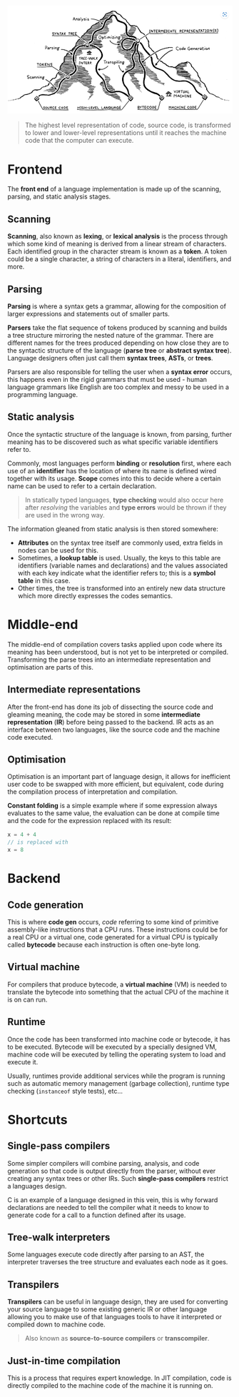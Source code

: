 ![A mountain representing the different parts of a language](./code_mountain.png)
> The highest level representation of code, source code, is transformed to lower and lower-level representations until it reaches the machine code that the computer can execute.

# Frontend
The **front end** of a language implementation is made up of the scanning, parsing, and static analysis stages.
## Scanning
**Scanning**, also known as **lexing**, or **lexical analysis** is the process through which some kind of meaning is derived from a linear stream of characters. Each identified group in the character stream is known as a **token**. A token could be a single character, a string of characters in a literal, identifiers, and more.

## Parsing
**Parsing** is where a syntax gets a grammar, allowing for the composition of larger expressions and statements out of smaller parts.

**Parsers** take the flat sequence of tokens produced by scanning and builds a tree structure mirroring the nested nature of the grammar. There are different names for the trees produced depending on how close they are to the syntactic structure of the language (**parse tree** or **abstract syntax tree**). Language designers often just call them **syntax trees**, **ASTs**, or **trees**.

Parsers are also responsible for telling the user when a **syntax error** occurs, this happens even in the rigid grammars that must be used - human language grammars like English are too complex and messy to be used in a programming language.

## Static analysis
Once the syntactic structure of the language is known, from parsing, further meaning has to be discovered such as what specific variable identifiers refer to.

Commonly, most languages perform **binding** or **resolution** first, where each use of an **identifier** has the location of where its name is defined wired together with its usage. **Scope** comes into this to decide where a certain name can be used to refer to a certain declaration.

> In statically typed languages, **type checking** would also occur here after *resolving* the variables and **type errors** would be thrown if they are used in the wrong way.

The information gleaned from static analysis is then stored somewhere:

- **Attributes** on the syntax tree itself are commonly used, extra fields in nodes can be used for this.
- Sometimes, a **lookup table** is used. Usually, the keys to this table are identifiers (variable names and declarations) and the values associated with each key indicate what the identifier refers to; this is a **symbol table** in this case.
- Other times, the tree is transformed into an entirely new data structure which more directly expresses the codes semantics.

# Middle-end
The middle-end of compilation covers tasks applied upon code where its meaning has been understood, but is not yet to be interpreted or compiled. Transforming the parse trees into an intermediate representation and optimisation are parts of this.

## Intermediate representations
After the front-end has done its job of dissecting the source code and gleaming meaning, the code may be stored in some **intermediate representation** (**IR**) before being passed to the backend. IR acts as an interface between two languages, like the source code and the machine code executed.

## Optimisation
Optimisation is an important part of language design, it allows for inefficient user code to be swapped with more efficient, but equivalent, code during the compilation process of interpretation and compilation.

**Constant folding** is a simple example where if some expression always evaluates to the same value, the evaluation can be done at compile time and the code for the expression replaced with its result:

```cpp
x = 4 + 4
// is replaced with
x = 8
```

# Backend

## Code generation
This is where **code gen** occurs, *code* referring to some kind of primitive assembly-like instructions that a CPU runs. These instructions could be for a real CPU or a virtual one, code generated for a virtual CPU is typically called **bytecode** because each instruction is often one-byte long.

## Virtual machine
For compilers that produce bytecode, a **virtual machine** (VM) is needed to translate the bytecode into something that the actual CPU of the machine it is on can run.

## Runtime
Once the code has been transformed into machine code or bytecode, it has to be executed. Bytecode will be executed by a specially designed VM, machine code will be executed by telling the operating system to load and execute it.

Usually, runtimes provide additional services while the program is running such as automatic memory management (garbage collection), runtime type checking (`instanceof` style tests), etc...

# Shortcuts

## Single-pass compilers
Some simpler compilers will combine parsing, analysis, and code generation so that code is output directly from the parser, without ever creating any syntax trees or other IRs. Such **single-pass compilers** restrict a languages design.

C is an example of a language designed in this vein, this is why forward declarations are needed to tell the compiler what it needs to know to generate code for a call to a function defined after its usage.

## Tree-walk interpreters
Some languages execute code directly after parsing to an AST, the interpreter traverses the tree structure and evaluates each node as it goes.

## Transpilers
**Transpilers** can be useful in language design, they are used for converting your source language to some existing generic IR or other language allowing you to make use of that languages tools to have it interpreted or compiled down to machine code.

> Also known as **source-to-source compilers** or **transcompiler**.

## Just-in-time compilation
This is a process that requires expert knowledge. In JIT compilation, code is directly compiled to the machine code of the machine it is running on.